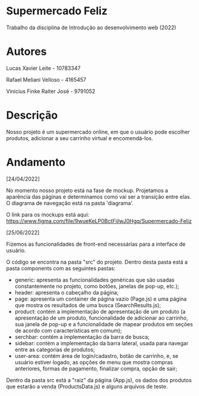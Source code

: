 # Supermercado Feliz
Trabalho da disciplina de Introdução ao desenvolvimento web (2022)

# Autores
Lucas Xavier Leite - 10783347

Rafael Meliani Velloso - 4165457

Vinicius Finke Raiter José - 9791052

# Descrição
Nosso projeto é um supermercado online, em que o usuário pode escolher produtos, adicionar a seu carrinho virtual e encomendá-los.

# Andamento
[24/04/2022]

No momento nosso projeto está na fase de mockup. Projetamos a aparência das páginas e determinamos como vai ser a transição entre elas. O diagrama de navegação está na pasta 'diagrama'.

O link para os mockups está aqui: https://www.figma.com/file/9wueKeLP0BctFijlwJ0Hgq/Supermercado-Feliz

[25/06/2022]

Fizemos as funcionalidades de front-end necessárias para a interface de usuário.

O código se encontra na pasta "src" do projeto. Dentro desta pasta está a pasta components com as seguintes pastas:
  - generic: apresenta as funcionalidades genéricas que são usadas constantemente no projeto, como botões, janelas de pop-up, etc.);
  - header: apresenta o cabeçalho da página;
  - page: apresenta um container de página vazio (Page.js) e uma página que mostra os resultados de uma busca (SearchResults.js);
  - product: contém a implementação de apresentação de um produto (a apresentação de um produto, funcionalidade de adicionar ao carrinho, sua janela de pop-up e a funcionalidade de mapear produtos em seções de acordo com características em comum);
  - serchbar: contém a implementação da barra de busca;
  - sidebar: contém a implementação da barra lateral, usada para navegar entre as categorias de produtos;
  - user-area: contém área de login/cadastro, botão de carrinho, e, se usuário estiver logado, as opções de menu que mostra compras anteriores, formas de pagamento, finalizar compra, opção de sair; 


Dentro da pasta src está a "raiz" da página (App.js), os dados dos produtos que estarão a venda (ProductsData.js) e alguns arquivos de teste.
